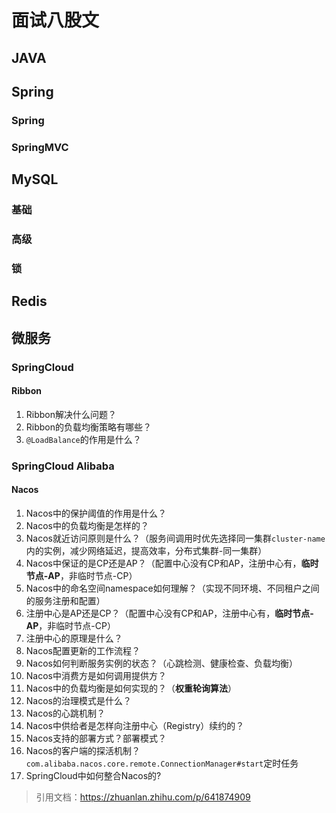 # 面试八股文

## JAVA



## Spring

### Spring



### SpringMVC





## MySQL

### 基础



### 高级



### 锁



## Redis





## 微服务

### SpringCloud

#### Ribbon

1. Ribbon解决什么问题？
2. Ribbon的负载均衡策略有哪些？
3. `@LoadBalance`的作用是什么？



### SpringCloud Alibaba

#### Nacos

1. Nacos中的保护阈值的作用是什么？
2. Nacos中的负载均衡是怎样的？
3. Nacos就近访问原则是什么？（服务间调用时优先选择同一集群`cluster-name`内的实例，减少网络延迟，提高效率，分布式集群-同一集群）
4. Nacos中保证的是CP还是AP？（配置中心没有CP和AP，注册中心有，**临时节点-AP**，非临时节点-CP）
5. Nacos中的命名空间namespace如何理解？（实现不同环境、不同租户之间的服务注册和配置）
6. 注册中心是AP还是CP？（配置中心没有CP和AP，注册中心有，**临时节点-AP**，非临时节点-CP）
7. 注册中心的原理是什么？
8. Nacos配置更新的工作流程？
9. Nacos如何判断服务实例的状态？（心跳检测、健康检查、负载均衡）
10. Nacos中消费方是如何调用提供方？
11. Nacos中的负载均衡是如何实现的？（**权重轮询算法**）
12. Nacos的治理模式是什么？
13. Nacos的心跳机制？
14. Nacos中供给者是怎样向注册中心（Registry）续约的？
15. Nacos支持的部署方式？部署模式？
16. Nacos的客户端的探活机制？`com.alibaba.nacos.core.remote.ConnectionManager#start`定时任务
17. SpringCloud中如何整合Nacos的?

> 引用文档：https://zhuanlan.zhihu.com/p/641874909